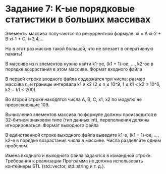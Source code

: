 # Задание 7: K-ые порядковые статистики в больших массивах

Элементы массива получаются по рекуррентной формуле: xi = A·xi-2 + B·xi-1 + C, i=3,4,…

Но в этот раз массив такой большой, что не влезает в оперативную память!

В массиве из n элементов нужно найти k1-ое, (k1 + 1)-ое, …, k2-ое в порядке возрастания в этом массиве.
Формат входного файла

В первой строке входного файла содержатся три числа: размер массива n, и границы интервала k1 и k2 (2 ≤ n ≤ 10^9, 1 ≤ k1 < k2 ≤ 10^6, k2 − k1 < 200).

Во второй строке находятся числа A, B, C, x1, x2 по модулю не превосходящие 109.

Вычисления элементов массива по формуле должны производится в 32-битном знаковом типе (тип данных int), переполнения должны игнорироваться.
Формат выходного файла

В единственной строке выходного файла выведите k1-е, (k1 + 1)-ое, …, k2-е в порядке возрастания числа в массиве. Числа разделяйте одним пробелом.

Имена входного и выходного файла задаются в командной строке.
Требования к реализации
Программа не должна использовать контейнеры STL (std::vector, std::string и т. д.).
